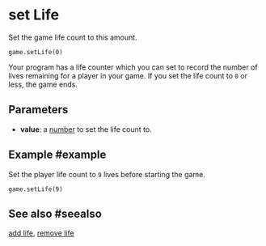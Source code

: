 # set Life

Set the game life count to this amount.

```sig
game.setLife(0)
```

Your program has a life counter which you can set to record the number of lives remaining for a player in your game. If you set the life count to `0` or less, the game ends.

## Parameters

* **value**: a [number](/types/number) to set the life count to.

## Example #example

Set the player life count to `9` lives before starting the game.

```blocks
game.setLife(9)
```

## See also #seealso

[add life](/reference/game/add-life), [remove life](/reference/game/remove-life)
